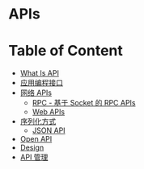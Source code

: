 # APIs

Table of Content
=================

   * [<a href="WhatIs.md">What Is API</a>](#what-is-api)
   * [<a href="ProgrammeAPIs/README.md">应用编程接口</a>](#应用编程接口)
   * [网络 APIs](#网络-apis)
      * [<a href="RPCAPIs/README.md">RPC - 基于 Socket 的 RPC APIs</a>](#rpc---基于-socket-的-rpc-apis)
      * [<a href="https://github.com/SC-CS-KS/KS-Web/tree/master/WebAPIs">Web APIs</a>](#web-apis)
   * [序列化方式](#序列化方式)
      * [<a href="JSON-API/README.md">JSON API</a>](#json-api)
   * [<a href="OpenAPI/README.md">Open API</a>](#open-api)
   * [<a href="design/README.md">Design</a>](#design)
   * [API 管理](#api-管理)

   